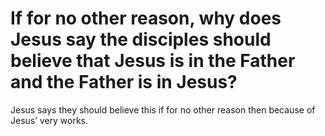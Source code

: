 # If for no other reason, why does Jesus say the disciples should believe that Jesus is in the Father and the Father is in Jesus?

Jesus says they should believe this if for no other reason then because of Jesus’ very works.
